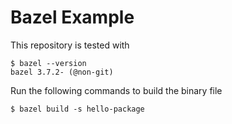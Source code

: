 # Bazel Example

This repository is tested with 
```
$ bazel --version
bazel 3.7.2- (@non-git)
```

Run the following commands to build the binary file 
```
$ bazel build -s hello-package
```